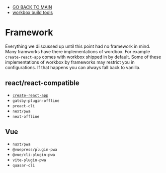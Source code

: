 - [GO BACK TO MAIN](../README.md)
- [workbox build tools](WorkboxBuildTools.md)

# Framework
Everything we diiscussed up until this point had no framework in mind. Many framworks have there implementations of wordbox. For example `create-react-app` comes with workbox shipped in by default. Some of these implementations of workbox by frameworks may restrict you in configurations. If that happens you can always fall back to vanilla. 

## react/react-compatible
- [`create-react-app`](https://web.dev/precache-with-workbox-react/)
- `gatsby-plugin-offline`
- `preact-cli`
- `next/pwa`
- `next-offline`
## Vue
- `nuxt/pwa`
- `@vuepress/plugin-pwa`
- `@vue/cli-plugin-pwa`
- `vite-plugin-pwa`
- `quasar-cli`
